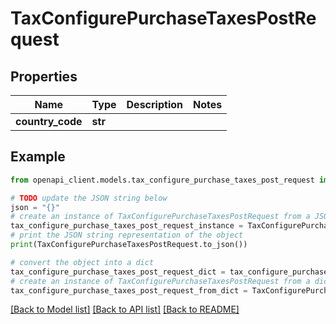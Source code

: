 # TaxConfigurePurchaseTaxesPostRequest


## Properties

Name | Type | Description | Notes
------------ | ------------- | ------------- | -------------
**country_code** | **str** |  | 

## Example

```python
from openapi_client.models.tax_configure_purchase_taxes_post_request import TaxConfigurePurchaseTaxesPostRequest

# TODO update the JSON string below
json = "{}"
# create an instance of TaxConfigurePurchaseTaxesPostRequest from a JSON string
tax_configure_purchase_taxes_post_request_instance = TaxConfigurePurchaseTaxesPostRequest.from_json(json)
# print the JSON string representation of the object
print(TaxConfigurePurchaseTaxesPostRequest.to_json())

# convert the object into a dict
tax_configure_purchase_taxes_post_request_dict = tax_configure_purchase_taxes_post_request_instance.to_dict()
# create an instance of TaxConfigurePurchaseTaxesPostRequest from a dict
tax_configure_purchase_taxes_post_request_from_dict = TaxConfigurePurchaseTaxesPostRequest.from_dict(tax_configure_purchase_taxes_post_request_dict)
```
[[Back to Model list]](../README.md#documentation-for-models) [[Back to API list]](../README.md#documentation-for-api-endpoints) [[Back to README]](../README.md)



